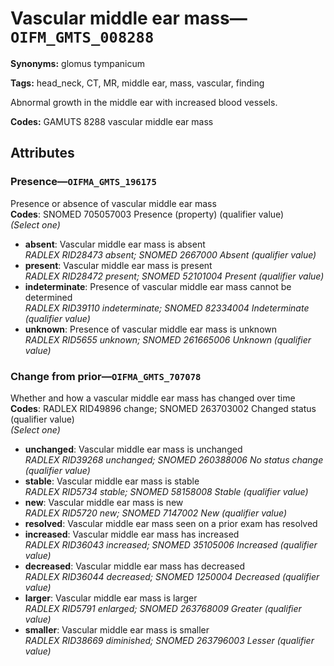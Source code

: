 # Vascular middle ear mass—`OIFM_GMTS_008288`

**Synonyms:** glomus tympanicum

**Tags:** head_neck, CT, MR, middle ear, mass, vascular, finding

Abnormal growth in the middle ear with increased blood vessels.

**Codes:** GAMUTS 8288 vascular middle ear mass

## Attributes

### Presence—`OIFMA_GMTS_196175`

Presence or absence of vascular middle ear mass  
**Codes**: SNOMED 705057003 Presence (property) (qualifier value)  
*(Select one)*

- **absent**: Vascular middle ear mass is absent  
_RADLEX RID28473 absent; SNOMED 2667000 Absent (qualifier value)_
- **present**: Vascular middle ear mass is present  
_RADLEX RID28472 present; SNOMED 52101004 Present (qualifier value)_
- **indeterminate**: Presence of vascular middle ear mass cannot be determined  
_RADLEX RID39110 indeterminate; SNOMED 82334004 Indeterminate (qualifier value)_
- **unknown**: Presence of vascular middle ear mass is unknown  
_RADLEX RID5655 unknown; SNOMED 261665006 Unknown (qualifier value)_

### Change from prior—`OIFMA_GMTS_707078`

Whether and how a vascular middle ear mass has changed over time  
**Codes**: RADLEX RID49896 change; SNOMED 263703002 Changed status (qualifier value)  
*(Select one)*

- **unchanged**: Vascular middle ear mass is unchanged  
_RADLEX RID39268 unchanged; SNOMED 260388006 No status change (qualifier value)_
- **stable**: Vascular middle ear mass is stable  
_RADLEX RID5734 stable; SNOMED 58158008 Stable (qualifier value)_
- **new**: Vascular middle ear mass is new  
_RADLEX RID5720 new; SNOMED 7147002 New (qualifier value)_
- **resolved**: Vascular middle ear mass seen on a prior exam has resolved  
- **increased**: Vascular middle ear mass has increased  
_RADLEX RID36043 increased; SNOMED 35105006 Increased (qualifier value)_
- **decreased**: Vascular middle ear mass has decreased  
_RADLEX RID36044 decreased; SNOMED 1250004 Decreased (qualifier value)_
- **larger**: Vascular middle ear mass is larger  
_RADLEX RID5791 enlarged; SNOMED 263768009 Greater (qualifier value)_
- **smaller**: Vascular middle ear mass is smaller  
_RADLEX RID38669 diminished; SNOMED 263796003 Lesser (qualifier value)_